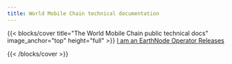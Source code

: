 ```yaml
---
title: World Mobile Chain technical documentation
---
```


{{< blocks/cover title="The World Mobile Chain public technical docs" image_anchor="top" height="full" >}}
<a class="btn btn-lg btn-primary me-3 mb-4" href="/earth-node/">
  I am an EarthNode Operator <i class="fas fa-arrow-alt-circle-right ms-2"></i>
</a>
<a class="btn btn-lg btn-secondary me-3 mb-4" href="https://github.com/worldmobilegroup/EarthNode-Docs-and-Releases/releases" target="_blank">
Releases <i class="fab fa-github ms-2 "></i>
</a>
<!--<p class="lead mt-5">Testnet ready to launch!</p>-->
{{< /blocks/cover >}}
